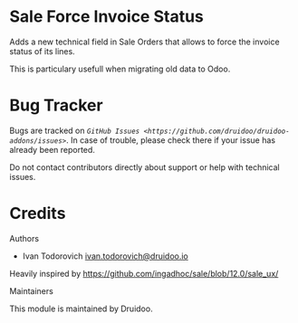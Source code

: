 
Sale Force Invoice Status
=========================

Adds a new technical field in Sale Orders that allows to force the invoice
status of its lines.

This is particulary usefull when migrating old data to Odoo.


Bug Tracker
===========

Bugs are tracked on _`GitHub Issues <https://github.com/druidoo/druidoo-addons/issues>`_.
In case of trouble, please check there if your issue has already been reported.

Do not contact contributors directly about support or help with technical issues.

Credits
=======

Authors

* Ivan Todorovich <ivan.todorovich@druidoo.io>

Heavily inspired by https://github.com/ingadhoc/sale/blob/12.0/sale_ux/

Maintainers

This module is maintained by Druidoo.
